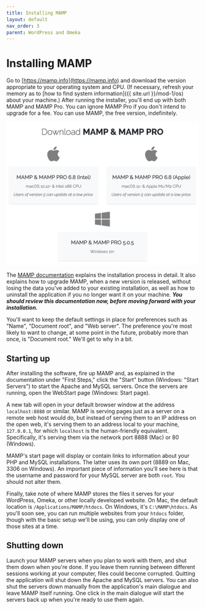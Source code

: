 ```yaml
---
title: Installing MAMP
layout: default
nav_order: 3
parent: WordPress and Omeka
---
```

# Installing MAMP

Go to [https://mamp.info](https://mamp.info) and download the version appropriate to your operating system and CPU. (If necessary, refresh your memory as to [how to find system information]({{ site.url }}/mod-1/os) about your machine.) After running the installer, you'll end up with both MAMP and MAMP Pro. You can ignore MAMP Pro if you don't intend to upgrade for a fee. You can use MAMP, the free version, indefinitely.

![Download options shown on the MAMP website](../assets/mamp-download.png)

The [MAMP documentation](https://documentation.mamp.info/) explains the installation process in detail. It also explains how to upgrade MAMP, when a new version is released, without losing the data you've added to your existing installation, as well as how to uninstall the application if you no longer want it on your machine. ***You should review this documentation now, before moving forward with your installation.***

You'll want to keep the default settings in place for preferences such as "Name", "Document root", and "Web server". The preference you're most likely to want to change, at some point in the future, probably more than once, is "Document root." We'll get to why in a bit.

## Starting up

After installing the software, fire up MAMP and, as explained in the documentation under "First Steps," click the "Start" button (Windows: "Start Servers") to start the Apache and MySQL servers. Once the servers are running, open the WebStart page (Windows: Start page).

A new tab will open in your default browser window at the address `localhost:8888` or similar. MAMP is serving pages just as a server on a remote web host would do, but instead of serving them to an IP address on the open web, it's serving them to an address local to your machine, `127.0.0.1`, for which `localhost` is the human-friendly equivalent. Specifically, it's serving them via the network port 8888 (Mac) or 80 (Windows).

MAMP's start page will display or contain links to information about your PHP and MySQL installations. The latter uses its own port (8889 on Mac, 3306 on Windows). An important piece of information you'll see here is that the username and password for your MySQL server are both `root`. You should not alter them.

Finally, take note of where MAMP stores the files it serves for your WordPress, Omeka, or other locally developed website. On Mac, the default location is `/Applications/MAMP/htdocs`. On Windows, it's `C:\MAMP\htdocs`. As you'll soon see, you can run multiple websites from your `htdocs` folder, though with the basic setup we'll be using, you can only display one of those sites at a time.

## Shutting down

Launch your MAMP servers when you plan to work with them, and shut them down when you're done. If you leave them running between different sessions working at your computer, files could become corrupted. Quitting the application will shut down the Apache and MySQL servers. You can also shut the servers down manually from the application's main dialogue and leave MAMP itself running. One click in the main dialogue will start the servers back up when you're ready to use them again.